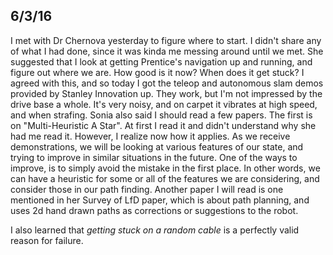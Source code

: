 ## 6/3/16

I met with Dr Chernova yesterday to figure where to start. I didn't share any of what I had done, since it was kinda me messing around until we met. She suggested that I look at getting Prentice's navigation up and running, and figure out where we are. How good is it now? When does it get stuck? I agreed with this, and so today I got the teleop and autonomous slam demos provided by Stanley Innovation up. They work, but I'm not impressed by the drive base a whole. It's very noisy, and on carpet it vibrates at high speed, and when strafing. Sonia also said I should read a few papers. The first is on "Multi-Heuristic A Star". At first I read it and didn't understand why she had me read it. However, I realize now how it applies. As we receive demonstrations, we will be looking at various features of our state, and trying to improve in similar situations in the future. One of the ways to improve, is to simply avoid the mistake in the first place. In other words, we can have a heuristic for some or all of the features we are considering, and consider those in our path finding. Another paper I will read is one mentioned in her Survey of LfD paper, which is about path planning, and uses 2d hand drawn paths as corrections or suggestions to the robot.

I also learned that _getting stuck on a random cable_ is a perfectly valid reason for failure.
